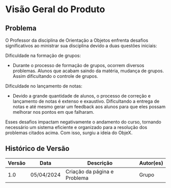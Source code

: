 # Visão Geral do Produto

## **Problema**

O Professor da disciplina de Orientação a Objetos enfrenta desafios significativos ao ministrar sua disciplina devido a duas questões iniciais: 

Dificuldade na formação de grupos: 

* Durante o processo de formação de grupos, ocorrem diversos problemas. Alunos que acabam saindo da matéria, mudança de grupos. Assim dificultando o controle de grupos. 

Dificuldade no lançamento de notas: 

* Devido a grande quantidade de alunos, o processo de correção e lançamento de notas é extenso e exaustivo. Dificultando a entrega de notas e até mesmo gerar um feedback aos alunos para que eles possam melhorar nos pontos em que falharam. 

Esses desafios impactam negativamente o andamento do curso, tornando necessário um sistema eficiente e organizado para a resolução dos problemas citados acima. Com isso, surgiu a ideia do ObjeX.


## Histórico de Versão

| Versão | Data       | Descrição                                                         | Autor(es)       |
|--------|------------|-------------------------------------------------------------------|-----------------|
| 1.0    | 05/04/2024 | Criação da página e Problema |Grupo   |
